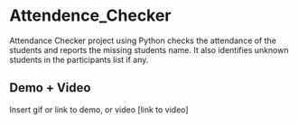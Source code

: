 # Attendence_Checker

Attendance Checker project using Python checks the attendance of the students and reports the missing students name. It also identifies unknown students in the participants list if any.

## Demo + Video

Insert gif or link to demo, or video [link to video]
